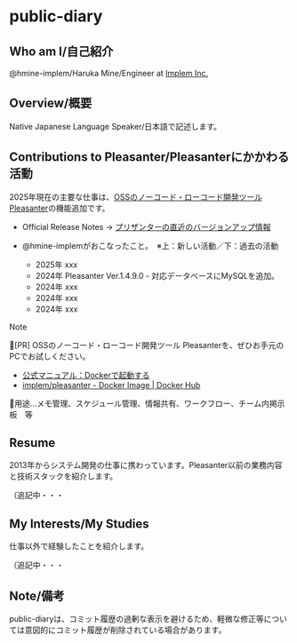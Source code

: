 # public-diary

## Who am I/自己紹介

@hmine-implem/Haruka Mine/Engineer at [Implem Inc.](https://implem.co.jp/)

## Overview/概要

Native Japanese Language Speaker/日本語で記述します。

## Contributions to Pleasanter/Pleasanterにかかわる活動

2025年現在の主要な仕事は、[OSSのノーコード・ローコード開発ツール Pleasanter](https://pleasanter.org/)の機能追加です。

- Official Release Notes -> [プリザンターの直近のバージョンアップ情報](https://pleasanter.org/ja/manual/release-notes-core)

- @hmine-implemがおこなったこと。　※上：新しい活動／下：過去の活動
  - 2025年 xxx
  - 2024年 Pleasanter Ver.1.4.9.0 - 対応データベースにMySQLを追加。
  - 2024年 xxx
  - 2024年 xxx
  - 2024年 xxx


> [!NOTE]
> 📢[PR] OSSのノーコード・ローコード開発ツール Pleasanterを、ぜひお手元のPCでお試しください。
> 
> - [公式マニュアル：Dockerで起動する](https://www.pleasanter.org/ja/manual/getting-started-pleasanter-docker)
> - [implem/pleasanter - Docker Image | Docker Hub](https://hub.docker.com/r/implem/pleasanter)
>
> 📝用途…メモ管理、スケジュール管理、情報共有、ワークフロー、チーム内掲示板　等

## Resume

2013年からシステム開発の仕事に携わっています。Pleasanter以前の業務内容と技術スタックを紹介します。

（追記中・・・

## My Interests/My Studies

仕事以外で経験したことを紹介します。

（追記中・・・

## Note/備考

public-diaryは、コミット履歴の過剰な表示を避けるため、軽微な修正等については意図的にコミット履歴が削除されている場合があります。
